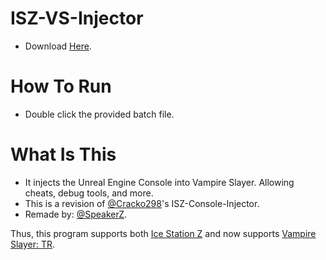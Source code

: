 # ISZ-VS-Injector

- Download [Here](https://github.com/ISZ-Hacker-Organization/ISZ-VS-Injector/blob/main/VS-Injector.zip?raw=true).

# How To Run
- Double click the provided batch file.

# What Is This
- It injects the Unreal Engine Console into Vampire Slayer. Allowing cheats, debug tools, and more.
- This is a revision of [@Cracko298](https://github.com/Cracko298)'s ISZ-Console-Injector.
- Remade by: [@SpeakerZ](https://github.com/SpeakerZ-01).

Thus, this program supports both [Ice Station Z](https://store.steampowered.com/app/1795180/Ice_Station_Z/) and now supports [Vampire Slayer: TR](https://store.steampowered.com/app/2188960/Vampire_Slayer_The_Resurrection/).
